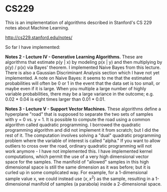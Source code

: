 # CS229

This is an implementation of algorithms described in Stanford's CS 229 notes about Machine Learning.

http://cs229.stanford.edu/notes/

So far I have implemented:

**Notes 2 - Lecture IV - Generative Learning Algorithms.**  These are algorithms that estimate p(y | x) by modeling p(x | y) and then multiplying by p(y) / p(x) via Bayes' theorem.  I implemented Naive Bayes from this lecture.  There is also a Gaussian Discriminant Analysis section which I have not yet implemented.  A note on Naive Bayes: it seems to me that the estimated probabilities will often be 0 or 1 in the event that the data set is too small, or maybe even if it is large.  When you multiple a large number of highly variable probabilities, there may be a large variance in the outcome; e.g. 0.02 * 0.04 is eight times larger than 0.01 * 0.01.

**Notes 3 - Lecture V - Support Vector Machines.**  These algorithms define a hyperplane "road" that is supposed to separate the two sets of samples with y = 0 vs. y = 1.  It is possible to compute the road using a common algorithm called quadratic programming.  I borrowed the quadratic programming algorithm and did not implement it from scratch; but I did the rest of it.  The computation involves solving a "dual" quadratic programming problem where the variable of interest is called "alpha."  If you want to allow outliers to cross over the road, ordinary quadratic programming will not work anymore - I have not implemented this.  I have implemented kernel computations, which permit the use of a very high dimensional vector space for the samples.  The manifold of "allowed" samples in this high dimensional space is still the same dimension as it was before; but it is curled up in some complicated way.  For example, for a 1-dimensional sample value x, we could instead use $(x, x^2)$ as the sample, resulting in a 1-dimensional manifold of samples (a parabola) inside a 2-dimensional space.
